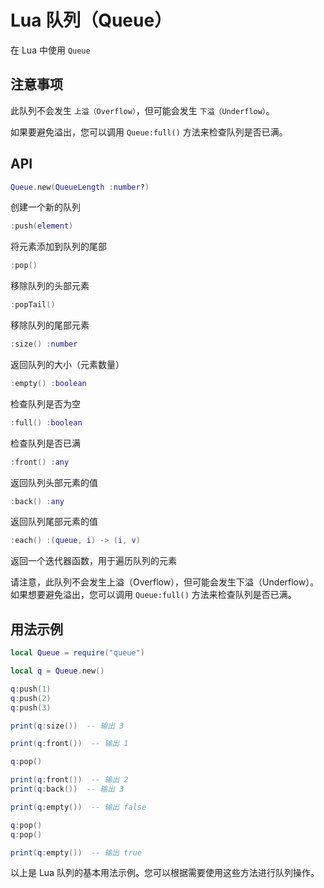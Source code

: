 # Lua 队列（Queue）

在 Lua 中使用 `Queue`

## 注意事项

此队列不会发生 `上溢（Overflow）`，但可能会发生 `下溢（Underflow）`。

如果要避免溢出，您可以调用 `Queue:full()` 方法来检查队列是否已满。

## API

```lua
Queue.new(QueueLength :number?)
```

创建一个新的队列

```lua
:push(element)
```

将元素添加到队列的尾部

```lua
:pop()
```

移除队列的头部元素

```lua
:popTail()
```

移除队列的尾部元素

```lua
:size() :number
```

返回队列的大小（元素数量）

```lua
:empty() :boolean
```

检查队列是否为空

```lua
:full() :boolean
```

检查队列是否已满

```lua
:front() :any
```

返回队列头部元素的值

```lua
:back() :any
```

返回队列尾部元素的值

```lua
:each() :(queue, i) -> (i, v)
```

返回一个迭代器函数，用于遍历队列的元素

请注意，此队列不会发生上溢（Overflow），但可能会发生下溢（Underflow）。如果想要避免溢出，您可以调用 `Queue:full()` 方法来检查队列是否已满。

## 用法示例

```lua
local Queue = require("queue")

local q = Queue.new()

q:push(1)
q:push(2)
q:push(3)

print(q:size())  -- 输出 3

print(q:front())  -- 输出 1

q:pop()

print(q:front())  -- 输出 2
print(q:back())  -- 输出 3

print(q:empty())  -- 输出 false

q:pop()
q:pop()

print(q:empty())  -- 输出 true
```

以上是 Lua 队列的基本用法示例。您可以根据需要使用这些方法进行队列操作。

